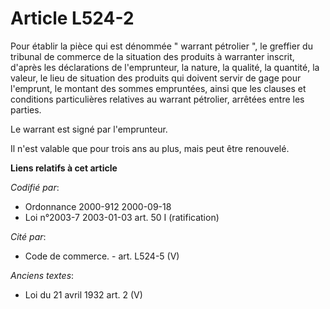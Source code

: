 # Article L524-2

Pour établir la pièce qui est dénommée " warrant pétrolier ", le greffier du tribunal de commerce de la situation des
produits à warranter inscrit, d'après les déclarations de l'emprunteur, la nature, la qualité, la quantité, la valeur, le
lieu de situation des produits qui doivent servir de gage pour l'emprunt, le montant des sommes empruntées, ainsi que les
clauses et conditions particulières relatives au warrant pétrolier, arrêtées entre les parties.

Le warrant est signé par l'emprunteur.

Il n'est valable que pour trois ans au plus, mais peut être renouvelé.

**Liens relatifs à cet article**

_Codifié par_:

  - Ordonnance 2000-912 2000-09-18
  - Loi n°2003-7 2003-01-03 art. 50 I (ratification)

_Cité par_:

  - Code de commerce. - art. L524-5 (V)

_Anciens textes_:

  - Loi du 21 avril 1932 art. 2 (V)

